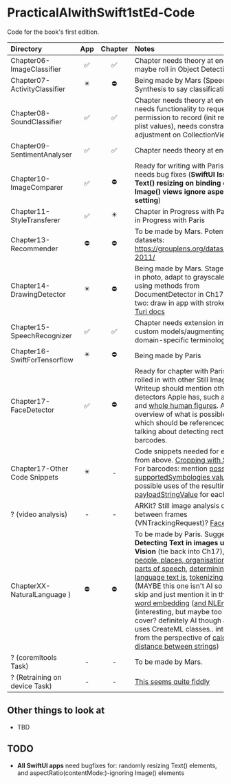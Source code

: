 # PracticalAIwithSwift1stEd-Code
Code for the book's first edition.

| Directory | App | Chapter | Notes |
|:---|:---:|:---:|:---|
|Chapter06-ImageClassifier | ✅ | ✅ | Chapter needs theory at end, and maybe roll in Object Detection |
|Chapter07-ActivityClassifier | ✴️ | ⛔️ | Being made by Mars (Speech Synthesis to say classifications?) |
|Chapter08-SoundClassifier | ✅ | ✅ | Chapter needs theory at end, and app needs functionality to request permission to record (init request and plist values), needs constraints adjustment on CollectionView tiles |
|Chapter09-SentimentAnalyser | ✅ | ✅ | Chapter needs theory at end |
|Chapter10-ImageComparer | ✅ | ⛔️ | Ready for writing with Paris. App needs bug fixes (**SwiftUI Issues: Text() resizing on binding change, Image() views ignore aspectRatio() setting**) |
|Chapter11-StyleTransferer | ✅ | ✴️ | Chapter in Progress with Paris; model in Progress with Paris |
|Chapter13-Recommender| ⛔️ | ⛔️ | To be made by Mars. Potential datasets: https://grouplens.org/datasets/hetrec-2011/ |
|Chapter14-DrawingDetector | ✴️ | ⛔️ | Being made by Mars. Stage one: scan in photo, adapt to grayscale image using methods from DocumentDetector in Ch17. Stage two: draw in app with stroke detection. [Turi docs](https://apple.github.io/turicreate/docs/userguide/drawing_classifier/) |
|Chapter15-SpeechRecognizer | ✅ | ✅ | Chapter needs extension into training custom models/augmenting with domain-specific terminology  |
|Chapter16-SwiftForTensorflow | ✴️ | ⛔️ | Being made by Paris |
|Chapter17-FaceDetector | ✅ | ⛔️ | Ready for chapter with Paris, possibly rolled in with other Still Image tasks. Writeup should mention other types of detectors Apple has, such as [animals](https://developer.apple.com/documentation/vision/vnanimaldetector) and [whole human figures](https://developer.apple.com/documentation/vision/vndetecthumanrectanglesrequest). Apple's overview of what is possible is [here](https://developer.apple.com/documentation/vision/detecting_objects_in_still_images), which should be referenced when talking about detecting rectangles or barcodes.  |
|Chapter17-Other Code Snippets | ✴️| - | Code snippets needed for examples from above. [Cropping with Saliency](https://developer.apple.com/documentation/vision/cropping_images_using_saliency). For barcodes: mention [possible supportedSymbologies values](https://developer.apple.com/documentation/vision/vnbarcodesymbology) and possible uses of the resulting [payloadStringValue](https://developer.apple.com/documentation/vision/vnbarcodeobservation/2923485-payloadstringvalue) for each detection.  |
| ? (video analysis) | - | - | ARKit? Still image analysis correlation between frames (VNTrackingRequest)? [Face Tracking](https://developer.apple.com/documentation/vision/tracking_the_user_s_face_in_real_time) |
| ChapterXX-NaturalLanguage ) | ⛔️ | ⛔️ | To be made by Paris. Suggestions: **Detecting Text in images using Vision** (tie back into Ch17), [detecting people, places, organisations](https://developer.apple.com/documentation/naturallanguage/identifying_people_places_and_organizations), and [parts of speech](https://developer.apple.com/documentation/naturallanguage/identifying_parts_of_speech), [determining what language text is](https://developer.apple.com/documentation/naturallanguage/nllanguagerecognizer), [tokenizing sentences](https://developer.apple.com/documentation/naturallanguage/tokenizing_natural_language_text) (MAYBE this one isn't AI so we could skip and just mention it in the text?), [word embedding](https://developer.apple.com/documentation/createml/mlwordembedding) ([and NLEmbedding](https://developer.apple.com/documentation/naturallanguage/nlembedding))(interesting, but maybe too esoteric to cover? definitely AI though and even uses CreateML classes.. interesting from the perspective of [calculating the distance between strings](https://developer.apple.com/documentation/naturallanguage/nlembedding/3200310-distance))  |
| ? (coremltools Task) | - | - | To be made by Mars. |
| ? (Retraining on device Task) | - | - | [This seems quite fiddly](https://developer.apple.com/documentation/coreml/mlupdatetask) |


## Other things to look at

* TBD

## TODO

* **All SwiftUI apps** need bugfixes for: randomly resizing Text() elements, and aspectRatio(contentMode:)-ignoring Image() elements